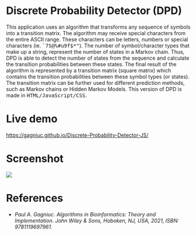 # Discrete Probability Detector (DPD)
This application uses an algorithm that transforms any sequence of symbols into a transition matrix. The algorithm may receive special characters from the entire ASCII range. These characters can be letters, numbers or special characters (ie. <kbd>`7S@%#u9f$*"</kbd>). The number of symbol/character types that make up a string, represent the number of states in a Markov chain. Thus, DPD is able to detect the number of states from the sequence and calculate the transition probabilities between these states. The final result of the algorithm is represented by a transition matrix (square matrix) which contains the transition probabilities between these symbol types (or states). The transition matrix can be further used for different prediction methods, such as Markov chains or Hidden Markov Models. This version of DPD is made in <kbd>HTML/JavaScript/CSS</kbd>.

# Live demo 
https://gagniuc.github.io/Discrete-Probability-Detector-JS/

# Screenshot

<kbd><img src="https://github.com/Gagniuc/Discrete-Probability-Detector-DPD-/blob/main/%5BG%5D%20Discrete%20Probability%20Detector.png" /></kbd>

# References

- <i>Paul A. Gagniuc. Algorithms in Bioinformatics: Theory and Implementation. John Wiley & Sons, Hoboken, NJ, USA, 2021, ISBN: 9781119697961.</i>


